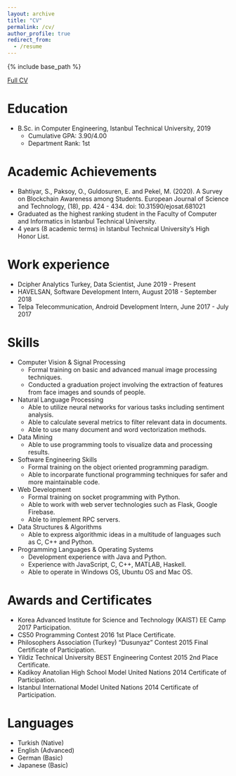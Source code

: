 ```yaml
---
layout: archive
title: "CV"
permalink: /cv/
author_profile: true
redirect_from:
  - /resume
---
```


{% include base_path %}

[Full CV](/files/Resume.pdf)

Education
======
* B.Sc. in Computer Engineering, Istanbul Technical University, 2019
  * Cumulative GPA: 3.90/4.00
  * Department Rank: 1st

Academic Achievements
======
* Bahtiyar, S., Paksoy, O., Guldosuren, E. and Pekel, M. (2020). A Survey on Blockchain Awareness among Students. European Journal of Science and Technology, (18), pp. 424 - 434. doi: 10.31590/ejosat.681021
* Graduated as the highest ranking student in the Faculty of Computer and Informatics in Istanbul Technical University.
* 4 years (8 academic terms) in Istanbul Technical University’s High Honor List.

Work experience
======
* Dcipher Analytics Turkey, Data Scientist, June 2019 - Present
* HAVELSAN, Software Development Intern, August 2018 - September 2018
* Telpa Telecommunication, Android Development Intern, June 2017 - July 2017
  
Skills
======
* Computer Vision & Signal Processing
  * Formal training on basic and advanced manual image processing techniques.
  * Conducted a graduation project involving the extraction of features from face images and sounds of people.
* Natural Language Processing
  * Able to utilize neural networks for various tasks including sentiment analysis.
  * Able to calculate several metrics to filter relevant data in documents.
  * Able to use many document and word vectorization methods.
* Data Mining
  * Able to use programming tools to visualize data and processing results.
* Software Engineering Skills
  * Formal training on the object oriented programming paradigm.
  * Able to incorparate functional programming techniques for safer and more maintainable code.
* Web Development
  * Formal training on socket programming with Python.
  * Able to work with web server technologies such as Flask, Google Firebase.
  * Able to implement RPC servers.
* Data Structures & Algorithms
  * Able to express algorithmic ideas in a multitude of languages such as C, C++ and Python.
* Programming Languages & Operating Systems
  * Development experience with Java and Python.
  * Experience with JavaScript, C, C++, MATLAB, Haskell.
  * Able to operate in Windows OS, Ubuntu OS and Mac OS.
  
Awards and Certificates
======
* Korea Advanced Institute for Science and Technology (KAIST) EE Camp 2017 Participation.
* CS50 Programming Contest 2016 1st Place Certificate.
* Philosophers Association (Turkey) “Dusunyaz” Contest 2015 Final Certificate of Participation.
* Yildiz Technical University BEST Engineering Contest 2015 2nd Place Certificate.
* Kadikoy Anatolian High School Model United Nations 2014 Certificate of Participation.
* Istanbul International Model United Nations 2014 Certificate of Participation.

Languages
======
* Turkish (Native)
* English (Advanced)
* German (Basic)
* Japanese (Basic)
